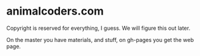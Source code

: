 
animalcoders.com
================

Copyright is reserved for everything, I guess. We will figure this out later.

On the master you have materials, and stuff, on gh-pages you get the web page.

